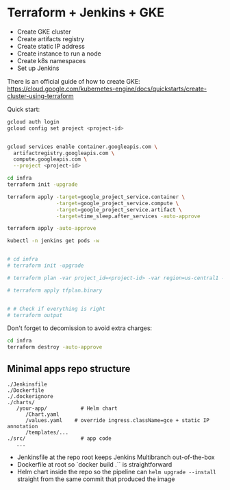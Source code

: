 # Terraform + Jenkins + GKE

- Create GKE cluster
- Create artifacts registry
- Create static IP address
- Create instance to run a node
- Create k8s namespaces
- Set up Jenkins


There is an official guide of how to create GKE: https://cloud.google.com/kubernetes-engine/docs/quickstarts/create-cluster-using-terraform 


Quick start:
```bash
gcloud auth login
gcloud config set project <project-id>


gcloud services enable container.googleapis.com \
  artifactregistry.googleapis.com \
  compute.googleapis.com \
  --project <project-id>

cd infra
terraform init -upgrade

terraform apply -target=google_project_service.container \
                -target=google_project_service.compute \
                -target=google_project_service.artifact \
                -target=time_sleep.after_services -auto-approve

terraform apply -auto-approve

kubectl -n jenkins get pods -w


# cd infra
# terraform init -upgrade

# terraform plan -var project_id=<project-id> -var region=us-central1 -out=tfplan.binary

# terraform apply tfplan.binary


# # Check if everything is right
# terraform output

```

Don't forget to decomission to avoid extra charges:

```bash
cd infra
terraform destroy -auto-approve
```



## Minimal apps repo structure

```
./Jenkinsfile
./Dockerfile
./.dockerignore
./charts/
   /your-app/           # Helm chart
      /Chart.yaml
      /values.yaml    # override ingress.className=gce + static IP annotation 
      /templates/...
./src/                  # app code
   ...

```

- Jenkinsfile at the repo root keeps Jenkins Multibranch out-of-the-box
- Dockerfile at root so `docker build .`` is straightforward
- Helm chart inside the repo so the pipeline can `helm upgrade --install` straight from the same commit that produced the image

